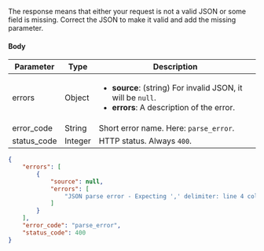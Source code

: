 <!--- ParseError --->

The response means that either your request is not a valid JSON or some field is missing. Correct the JSON to make it valid and add the missing parameter.

#### Body

| Parameter   | Type    | Description                                                  |
| ----------- | ------- | ------------------------------------------------------------ |
| errors      | Object  | <ul><li> **source**: (string) For invalid JSON, it will be `null`.</li><li> **errors**: A description of the error. </li></ul> |
| error_code  | String  | Short error name. Here: `parse_error`.                       |
| status_code | Integer | HTTP status. Always `400`.                                   |

```json
{
    "errors": [
        {
            "source": null,
            "errors": [
                "JSON parse error - Expecting ',' delimiter: line 4 column 3 (char 67)"
            ]
        }
    ],
    "error_code": "parse_error",
    "status_code": 400
}
```
